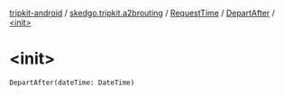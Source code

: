 [tripkit-android](../../../index.md) / [skedgo.tripkit.a2brouting](../../index.md) / [RequestTime](../index.md) / [DepartAfter](index.md) / [&lt;init&gt;](./-init-.md)

# &lt;init&gt;

`DepartAfter(dateTime: DateTime)`